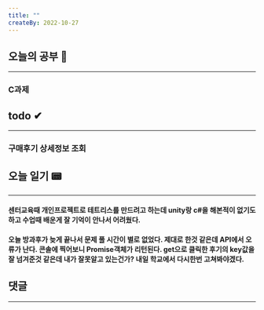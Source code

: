 ```yaml
---
title: ""
createBy: 2022-10-27
---
```

## 오늘의 공부 🎉
---
### C과제

## todo ✔
---
### 구매후기 상세정보 조회

## 오늘 일기 📟
---
#### 센터교육때 개인프로젝트로 테트리스를 만드려고 하는데 unity랑 c#을 해본적이 없기도 하고 수업때 배운게 잘 기억이 안나서 어려웠다. 
#### 오늘 방과후가 늦게 끝나서 문제 풀 시간이 별로 없었다. 제대로 한것 같은데 API에서 오류가 난다. 콘솔에 찍어보니 Promise객체가 리턴된다. get으로 클릭한 후기의 key값을 잘 넘겨준것 같은데 내가 잘못알고 있는건가? 내일 학교에서 다시한번 고쳐봐야겠다.
## 댓글
---

<Comment />